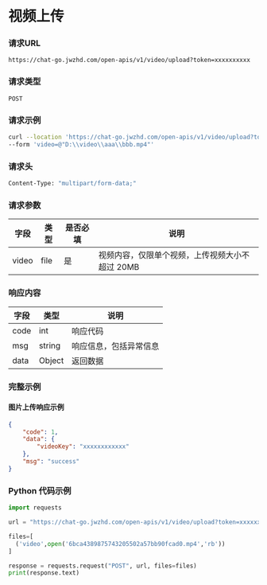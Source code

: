 # 视频上传

### 请求URL

`https://chat-go.jwzhd.com/open-apis/v1/video/upload?token=xxxxxxxxxx`

### 请求类型

`POST`

### 请求示例

```bash
curl --location 'https://chat-go.jwzhd.com/open-apis/v1/video/upload?token=xxxxxxxxxx' \
--form 'video=@"D:\\video\\aaa\\bbb.mp4"'
```

### 请求头

```bash
Content-Type: "multipart/form-data;"
```

### 请求参数

| 字段  | 类型 | 是否必填 | 说明                                            |
| ----- | ---- | -------- | ----------------------------------------------- |
| video | file | 是       | 视频内容，仅限单个视频，上传视频大小不超过 20MB |

### 响应内容

| 字段 | 类型   | 说明                   |
| ---- | ------ | ---------------------- |
| code | int    | 响应代码               |
| msg  | string | 响应信息，包括异常信息 |
| data | Object | 返回数据               |

### 完整示例

#### 图片上传响应示例

```json
{
    "code": 1,
    "data": {
        "videoKey": "xxxxxxxxxxxx"
    },
    "msg": "success"
}
```

### Python 代码示例

```Python
import requests

url = "https://chat-go.jwzhd.com/open-apis/v1/video/upload?token=xxxxxx"

files=[
  ('video',open('6bca4389875743205502a57bb90fcad0.mp4','rb'))
]

response = requests.request("POST", url, files=files)
print(response.text)
```
